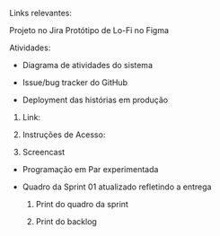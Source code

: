 Links relevantes:

Projeto no Jira
Protótipo de Lo-Fi no Figma

Atividades:
- Diagrama de atividades do sistema

- Issue/bug tracker do GitHub

-  Deployment das histórias em produção
  1. Link:

  2. Instruções de Acesso:

  3. Screencast

- Programação em Par experimentada

- Quadro da Sprint 01 atualizado refletindo a entrega
  1. Print do quadro da sprint
 
  2. Print do backlog 
